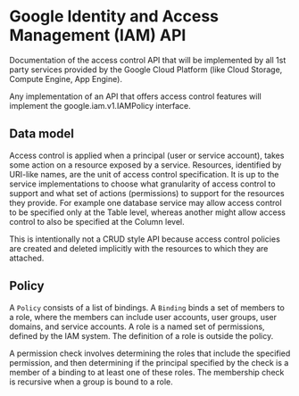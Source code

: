 # Google Identity and Access Management (IAM) API

Documentation of the access control API that will be implemented by all
1st party services provided by the Google Cloud Platform (like Cloud Storage,
Compute Engine, App Engine).

Any implementation of an API that offers access control features
will implement the google.iam.v1.IAMPolicy interface.

## Data model

Access control is applied when a principal (user or service account), takes
some action on a resource exposed by a service. Resources, identified by
URI-like names, are the unit of access control specification. It is up to
the service implementations to choose what granularity of access control to
support and what set of actions (permissions) to support for the resources
they provide. For example one database service may allow access control to be
specified only at the Table level, whereas another might allow access control
to also be specified at the Column level.

This is intentionally not a CRUD style API because access control policies
are created and deleted implicitly with the resources to which they are
attached.

## Policy

A `Policy` consists of a list of bindings. A `Binding` binds a set of members
to a role, where the members can include user accounts, user groups, user
domains, and service accounts. A role is a named set of permissions, defined
by the IAM system. The definition of a role is outside the policy.

A permission check involves determining the roles that include the specified
permission, and then determining if the principal specified by the check is a
member of a binding to at least one of these roles. The membership check is
recursive when a group is bound to a role.